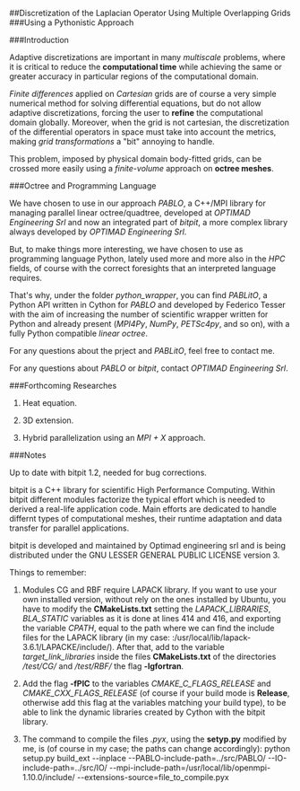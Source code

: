 ##Discretization of the Laplacian Operator Using Multiple Overlapping Grids
###Using a Pythonistic Approach

###Introduction

Adaptive discretizations are important in many *multiscale* problems, where it is critical to reduce the **computational time** while achieving the same or greater accuracy in particular regions of the computational domain.

*Finite differences* applied on *Cartesian* grids are of course a very simple numerical method for solving differential equations, but do not allow adaptive discretizations, forcing the user to **refine** the computational domain globally. Moreover, when the grid is not cartesian, the discretization of the differential operators in space must take into account the metrics, making *grid transformations* a "bit" annoying to handle.

This problem, imposed by physical domain body-fitted grids, can be crossed more easily using a *finite-volume* approach on **octree meshes**.

###Octree and Programming Language

We have chosen to use in our approach *PABLO*, a C++/MPI library for managing parallel linear octree/quadtree, developed at *OPTIMAD Engineering Srl* and now an integrated part
of *bitpit*, a more complex library always developed by *OPTIMAD Engineering Srl*.

But, to make things more interesting, we have chosen to use as programming language Python, lately used more and more also in the *HPC* fields, of course with the correct foresights that an interpreted language requires.

That's why, under the folder *python_wrapper*, you can find *PABLitO*, a Python API written in Cython for *PABLO* and developed by Federico Tesser with the aim of increasing the number of scientific wrapper written for Python and already present (*MPI4Py*, *NumPy*, *PETSc4py*, and so on), with a fully Python compatible *linear octree*.

For any questions about the prject and *PABLitO*, feel free to contact me.

For any questions about *PABLO* or *bitpit*, contact *OPTIMAD Engineering Srl*.

###Forthcoming Researches

1. Heat equation.

2. 3D extension.

3. Hybrid parallelization using an *MPI + X* approach.

###Notes

Up to date with bitpit 1.2, needed for bug corrections.

bitpit is a C++ library for scientific High Performance Computing.
Within bitpit different modules factorize the typical effort which is needed to derived a real-life application code.
Main efforts are dedicated to handle differnt types of computational meshes, their runtime adaptation and data transfer for parallel applications.

bitpit is developed and maintained by Optimad engineering srl and is being distributed under the GNU LESSER GENERAL PUBLIC LICENSE version 3.

Things to remember:

1. Modules CG and RBF require LAPACK library. If you want to use your own installed version, without rely on the ones installed by Ubuntu, 
   you have to modify the **CMakeLists.txt** setting the *LAPACK_LIBRARIES*, *BLA_STATIC* variables as it is done at lines 414 and 416, 
   and exporting the variable *CPATH*, equal to the path where we can find the include files for the LAPACK library (in my case: 
   :/usr/local/lib/lapack-3.6.1/LAPACKE/include/). 
   After that, add to the variable *target_link_libraries* inside the files **CMakeLists.txt** of the directories */test/CG/* and */test/RBF/* 
   the flag **-lgfortran**.  

2. Add the flag **-fPIC** to the variables *CMAKE_C_FLAGS_RELEASE* and *CMAKE_CXX_FLAGS_RELEASE* (of course if your build mode is **Release**, otherwise
   add this flag at the variables matching your build type), to be able to link the dynamic libraries created by Cython with the bitpit library.

3. The command to compile the files *.pyx*, using the **setyp.py** modified by me, is (of course in my case; the paths can change accordingly):
   python setup.py build_ext --inplace --PABLO-include-path=../src/PABLO/ --IO-include-path=../src/IO/ --mpi-include-path=/usr/local/lib/openmpi-1.10.0/include/ 
   --extensions-source=file_to_compile.pyx  

